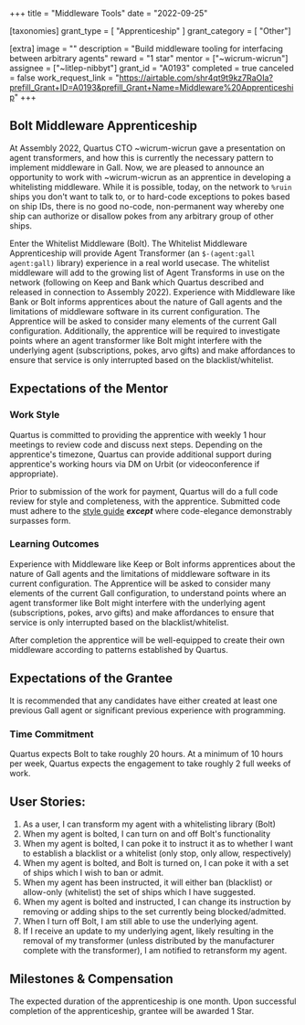 +++
title = "Middleware Tools" 
date = "2022-09-25"

[taxonomies]
grant_type = [ "Apprenticeship" ]
grant_category = [ "Other"]

[extra]
image = ""
description = "Build middleware tooling for interfacing between arbitrary agents"
reward = "1 star"
mentor = ["~wicrum-wicrun"]
assignee = ["~litlep-nibbyt"]
grant_id = "A0193"
completed = true
canceled = false
work_request_link = "https://airtable.com/shr4qt9t9kz7RaOIa?prefill_Grant+ID=A0193&prefill_Grant+Name=Middleware%20Apprenticeship"
+++

## Bolt Middleware Apprenticeship
At Assembly 2022, Quartus CTO ~wicrum-wicrun gave a presentation on agent transformers, and how this is currently the necessary pattern to implement middleware in Gall. Now, we are pleased to announce an opportunity to work with ~wicrum-wicrun as an apprentice in developing a whitelisting middleware. While it is possible, today, on the network to `%ruin` ships you don't want to talk to, or to hard-code exceptions to pokes based on ship IDs, there is no good no-code, non-permanent way whereby one ship can authorize or disallow pokes from any arbitrary group of other ships.

Enter the Whitelist Middleware (Bolt). The Whitelist Middleware Apprenticeship will provide Agent Transformer (an `$-(agent:gall agent:gall)` library) experience in a real world usecase. The whitelist middleware will add to the growing list of Agent Transforms in use on the network (following on Keep and Bank which Quartus described and released in connection to Assembly 2022). Experience with Middleware like Bank or Bolt informs apprentices about the nature of Gall agents and the limitations of middleware software in its current configuration. The Apprentice will be asked to consider many elements of the current Gall configuration. Additionally, the apprentice will be required to investigate points where an agent transformer like Bolt might interfere with the underlying agent (subscriptions, pokes, arvo gifts) and make affordances to ensure that service is only interrupted based on the blacklist/whitelist.

## Expectations of the Mentor

### Work Style
Quartus is committed to providing the apprentice with weekly 1 hour meetings to review code and discuss next steps. Depending on the apprentice's timezone, Quartus can provide additional support during apprentice's working hours via DM on Urbit (or videoconference if appropriate).

Prior to submission of the work for payment, Quartus will do a full code review for style and completeness, with the apprentice. Submitted code must adhere to the [style guide](https://developers.urbit.org/reference/hoon/style) ***except*** where code-elegance demonstrably surpasses form.

### Learning Outcomes
Experience with Middleware like Keep or Bolt informs apprentices about the nature of Gall agents and the limitations of middleware software in its current configuration. The Apprentice will be asked to consider many elements of the current Gall configuration, to understand points where an agent transformer like Bolt might interfere with the underlying agent (subscriptions, pokes, arvo gifts) and make affordances to ensure that service is only interrupted based on the blacklist/whitelist.

After completion the apprentice will be well-equipped to create their own middleware according to patterns established by Quartus.

## Expectations of the Grantee
It is recommended that any candidates have either created at least one previous Gall agent or significant previous experience with programming.

### Time Commitment
Quartus expects Bolt to take roughly 20 hours. At a minimum of 10 hours per week, Quartus expects the engagement to take roughly 2 full weeks of work.

## User Stories:
1. As a user, I can transform my agent with a whitelisting library (Bolt)
2. When my agent is bolted, I can turn on and off Bolt's functionality
3. When my agent is bolted, I can poke it to instruct it as to whether I want to establish a blacklist or a whitelist (only stop, only allow, respectively)
4. When my agent is bolted, and Bolt is turned on, I can poke it with a set of ships which I wish to ban or admit.
5. When my agent has been instructed, it will either ban (blacklist) or allow-only (whitelist) the set of ships which I have suggested.
6. When my agent is bolted and instructed, I can change its instruction by removing or adding ships to the set currently being blocked/admitted.
7. When I turn off Bolt, I am still able to use the underlying agent.
8. If I receive an update to my underlying agent, likely resulting in the removal of my transformer (unless distributed by the manufacturer complete with the transformer), I am notified to retransform my agent.

## Milestones & Compensation
The expected duration of the apprenticeship is one month. Upon successful completion of the apprenticeship, grantee will be awarded 1 Star.
